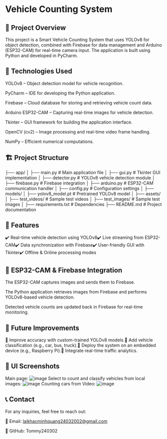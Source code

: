 # Vehicle Counting System

## 📌 Project Overview

This project is a Smart Vehicle Counting System that uses YOLOv8 for object detection, combined with Firebase for data management and Arduino (ESP32-CAM) for real-time camera input. The application is built using Python and developed in PyCharm.

## 🔧 Technologies Used

YOLOv8 – Object detection model for vehicle recognition.

PyCharm – IDE for developing the Python application.

Firebase – Cloud database for storing and retrieving vehicle count data.

Arduino ESP32-CAM – Capturing real-time images for vehicle detection.

Tkinter – GUI framework for building the application interface.

OpenCV (cv2) – Image processing and real-time video frame handling.

NumPy – Efficient numerical computations.

## 🏗 Project Structure

├── app/
│   ├── main.py           # Main application file
│   ├── gui.py            # Tkinter GUI implementation
│   ├── detector.py       # YOLOv8 vehicle detection module
│   ├── firebase.py       # Firebase integration
│   ├── arduino.py        # ESP32-CAM communication handler
│   ├── config.py         # Configuration settings
│
├── models/
│   ├── yolov8_model.pt   # Pretrained YOLOv8 model
│
├── assets/
│   ├── test_videos/      # Sample test videos
│   ├── test_images/      # Sample test images
│
├── requirements.txt      # Dependencies
├── README.md             # Project documentation


## 🚀 Features

✔️ Real-time vehicle detection using YOLOv8✔️ Live streaming from ESP32-CAM✔️ Data synchronization with Firebase✔️ User-friendly GUI with Tkinter✔️ Offline & Online processing modes

## 📡 ESP32-CAM & Firebase Integration

The ESP32-CAM captures images and sends them to Firebase.

The Python application retrieves images from Firebase and performs YOLOv8-based vehicle detection.

Detected vehicle counts are updated back in Firebase for real-time monitoring.

## 📝 Future Improvements

🔹 Improve accuracy with custom-trained YOLOv8 models.🔹 Add vehicle classification (e.g., car, bus, truck).🔹 Deploy the system on an embedded device (e.g., Raspberry Pi).🔹 Integrate real-time traffic analytics.
## 🎨 UI Screenshots
Main page:
![image](https://github.com/user-attachments/assets/2b635cc9-6de0-4ee1-b957-698645f338ac)
Select to count and classify vehicles from local images:
![image](https://github.com/user-attachments/assets/10f50067-c235-4507-8e4e-3c759ba1c79d)
Counting cars from Video:
![image](https://github.com/user-attachments/assets/cc957c8b-b0d3-4678-8b22-c9da5510215e)




## 📞 Contact

For any inquiries, feel free to reach out:

📧 Email: laikhacminhquang24032002@gmail.com

🔗 GitHub: Tommy240302
